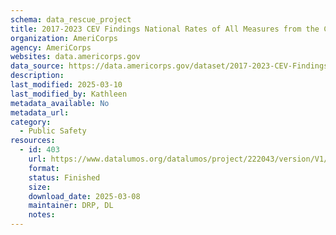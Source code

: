 ```yaml
---
schema: data_rescue_project 
title: 2017-2023 CEV Findings National Rates of All Measures from the Current Population Survey Civic Engagement and Volunteering Supplement
organization: AmeriCorps
agency: AmeriCorps
websites: data.americorps.gov
data_source: https://data.americorps.gov/dataset/2017-2023-CEV-Findings-National-Rates-of-All-Measu/rhng-qtzw
description: 
last_modified: 2025-03-10
last_modified_by: Kathleen
metadata_available: No
metadata_url: 
category:
  - Public Safety
resources:
  - id: 403
    url: https://www.datalumos.org/datalumos/project/222043/version/V1/view
    format: 
    status: Finished
    size: 
    download_date: 2025-03-08
    maintainer: DRP, DL
    notes: 
---
```


